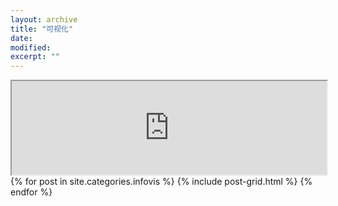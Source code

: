 ```yaml
---
layout: archive
title: "可视化"
date: 
modified:
excerpt: ""
---
```


<iframe src="https://public.tableau.com/views/2_1966/2?:embed=y&:display_count=yes"
 width="100%" ></iframe>

<div class="tiles">
{% for post in site.categories.infovis %}
  {% include post-grid.html %}
{% endfor %}
</div><!-- /.tiles 把所有categories 有 notes 的列出来-->
